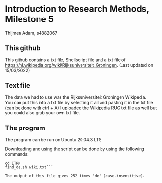 # Introduction to Research Methods, Milestone 5
Thijmen Adam, s4882067


## This github
This github contains a txt file, Shellscript file and a txt file of https://nl.wikipedia.org/wiki/Rijksuniversiteit_Groningen. (Last updated on 15/03/2022)  


## Text file 
The data we had to use was the Rijksuniversiteit Groningen Wikipedia.  
You can put this into a txt file by selecting it all and
pasting it in the txt file (can be done with ctrl + A)
I uploaded the Wikipedia RUG txt file as well but you could also grab your own txt file.  

## The program

The program can be run on Ubuntu 20.04.3 LTS

Downloading and using the script can be done by using the following commands:  

``` git clone https://github.com/thijmenadam0/ITRM.git  
cd ITRM  
find_de.sh wiki.txt```  

The output of this file gives 252 times 'de' (case-insensitive).
